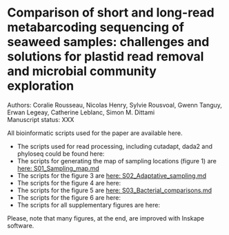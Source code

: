 # Comparison of short and long-read metabarcoding sequencing of seaweed samples: challenges and solutions for plastid read removal and microbial community exploration
Authors: Coralie Rousseau, Nicolas Henry, Sylvie Rousvoal, Gwenn Tanguy, Erwan Legeay, Catherine Leblanc, Simon M. Dittami  
Manuscript status: XXX

All bioinformatic scripts used for the paper are available here. 
- The scripts used for read processing, including cutadapt, dada2 and phyloseq could be found here: 
- The scripts for generating the map of sampling locations (figure 1) are [here: S01_Sampling_map.md](https://github.com/rssco/Illumina_ONT_comparisons/blob/main/S01_Sampling_map.md)
- The scripts for the figure 3 are [here: S02_Adaptative_sampling.md](https://github.com/rssco/Illumina_ONT_comparisons/blob/main/S02_Adaptative_sampling.md)  
- The scripts for the figure 4 are here:
- The scripts for the figure 5 are [here: S03_Bacterial_comparisons.md](https://github.com/rssco/Illumina_ONT_comparisons/blob/main/S03_Bacterial_comparisons.md)
- The scripts for the figure 6 are here:
- The scripts for all supplementary figures are here: 

Please, note that many figures, at the end, are improved with Inskape software. 



